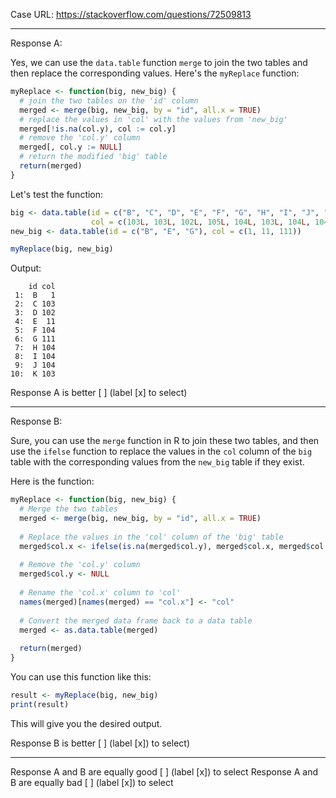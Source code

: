 Case URL: https://stackoverflow.com/questions/72509813

------
Response A:

Yes, we can use the `data.table` function `merge` to join the two tables and then replace the corresponding values. Here's the `myReplace` function:

```r
myReplace <- function(big, new_big) {
  # join the two tables on the 'id' column
  merged <- merge(big, new_big, by = "id", all.x = TRUE)
  # replace the values in 'col' with the values from 'new_big'
  merged[!is.na(col.y), col := col.y]
  # remove the 'col.y' column
  merged[, col.y := NULL]
  # return the modified 'big' table
  return(merged)
}
```

Let's test the function:

```r
big <- data.table(id = c("B", "C", "D", "E", "F", "G", "H", "I", "J", "K"),
                  col = c(103L, 103L, 102L, 105L, 104L, 103L, 104L, 104L, 104L, 103L))
new_big <- data.table(id = c("B", "E", "G"), col = c(1, 11, 111))

myReplace(big, new_big)
```

Output:

```
    id col
 1:  B   1
 2:  C 103
 3:  D 102
 4:  E  11
 5:  F 104
 6:  G 111
 7:  H 104
 8:  I 104
 9:  J 104
10:  K 103
```

Response A is better [ ] (label [x] to select)

-------
Response B:

Sure, you can use the `merge` function in R to join these two tables, and then use the `ifelse` function to replace the values in the `col` column of the `big` table with the corresponding values from the `new_big` table if they exist.

Here is the function:

```r
myReplace <- function(big, new_big) {
  # Merge the two tables
  merged <- merge(big, new_big, by = "id", all.x = TRUE)
  
  # Replace the values in the 'col' column of the 'big' table
  merged$col.x <- ifelse(is.na(merged$col.y), merged$col.x, merged$col.y)
  
  # Remove the 'col.y' column
  merged$col.y <- NULL
  
  # Rename the 'col.x' column to 'col'
  names(merged)[names(merged) == "col.x"] <- "col"
  
  # Convert the merged data frame back to a data table
  merged <- as.data.table(merged)
  
  return(merged)
}
```

You can use this function like this:

```r
result <- myReplace(big, new_big)
print(result)
```

This will give you the desired output.

Response B is better [ ] (label [x]) to select)

-------

Response A and B are equally good [ ] (label [x]) to select
Response A and B are equally bad [ ] (label [x]) to select
